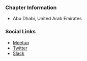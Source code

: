### Chapter Information
* Abu Dhabi, United Arab Emirates

### Social Links
* [Meetup](https://www.meetup.com/owasp-abu-dhabi/)
* [Twitter](https://twitter.com/OWASPAbuDhabi)
* [Slack](https://owasp.slack.com/archives/C027EJHE0S3)
